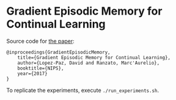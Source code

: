 # Gradient Episodic Memory for Continual Learning

Source code for [the paper](https://arxiv.org/abs/1706.08840):

```
@inproceedings{GradientEpisodicMemory,
    title={Gradient Episodic Memory for Continual Learning},
    author={Lopez-Paz, David and Ranzato, Marc'Aurelio},
    booktitle={NIPS},
    year={2017}
}
```

To replicate the experiments, execute `./run_experiments.sh`.
